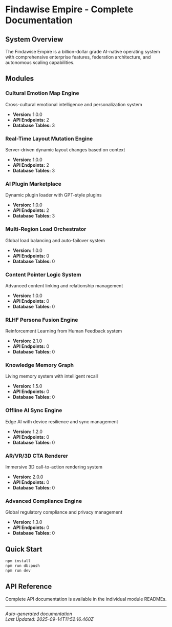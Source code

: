 # Findawise Empire - Complete Documentation

## System Overview

The Findawise Empire is a billion-dollar grade AI-native operating system with comprehensive enterprise features, federation architecture, and autonomous scaling capabilities.

## Modules


### Cultural Emotion Map Engine
Cross-cultural emotional intelligence and personalization system
- **Version:** 1.0.0
- **API Endpoints:** 2
- **Database Tables:** 3


### Real-Time Layout Mutation Engine
Server-driven dynamic layout changes based on context
- **Version:** 1.0.0
- **API Endpoints:** 2
- **Database Tables:** 3


### AI Plugin Marketplace
Dynamic plugin loader with GPT-style plugins
- **Version:** 1.0.0
- **API Endpoints:** 2
- **Database Tables:** 3


### Multi-Region Load Orchestrator
Global load balancing and auto-failover system
- **Version:** 1.0.0
- **API Endpoints:** 0
- **Database Tables:** 0


### Content Pointer Logic System
Advanced content linking and relationship management
- **Version:** 1.0.0
- **API Endpoints:** 0
- **Database Tables:** 0


### RLHF Persona Fusion Engine
Reinforcement Learning from Human Feedback system
- **Version:** 2.1.0
- **API Endpoints:** 0
- **Database Tables:** 0


### Knowledge Memory Graph
Living memory system with intelligent recall
- **Version:** 1.5.0
- **API Endpoints:** 0
- **Database Tables:** 0


### Offline AI Sync Engine
Edge AI with device resilience and sync management
- **Version:** 1.2.0
- **API Endpoints:** 0
- **Database Tables:** 0


### AR/VR/3D CTA Renderer
Immersive 3D call-to-action rendering system
- **Version:** 2.0.0
- **API Endpoints:** 0
- **Database Tables:** 0


### Advanced Compliance Engine
Global regulatory compliance and privacy management
- **Version:** 1.3.0
- **API Endpoints:** 0
- **Database Tables:** 0


## Quick Start

```bash
npm install
npm run db:push
npm run dev
```

## API Reference

Complete API documentation is available in the individual module READMEs.

---

*Auto-generated documentation*  
*Last Updated: 2025-09-14T11:52:16.460Z*
